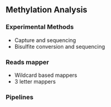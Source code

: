 ## Methylation Analysis
### Experimental Methods
  - Capture and sequencing
  - Bisulfite conversion and sequencing

### Reads mapper
  - Wildcard based mappers
  - 3 letter mappers


### Pipelines
